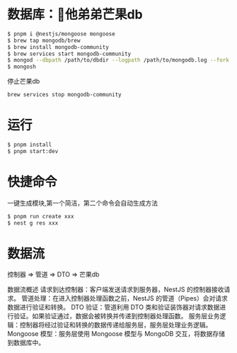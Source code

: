 # 数据库：🥭他弟弟芒果db

```bash
$ pnpm i @nestjs/mongoose mongoose
$ brew tap mongodb/brew
$ brew install mongodb-community
$ brew services start mongodb-community
$ mongod --dbpath /path/to/dbdir --logpath /path/to/mongodb.log --fork
$ mongosh
```

停止芒果db

```bash
brew services stop mongodb-community
```

# 运行

```bash
$ pnpm install
$ pnpm start:dev
```

# 快捷命令

一键生成模块,第一个简洁，第二个命令会自动生成方法

```bash
$ pnpm run create xxx
$ nest g res xxx
```

# 数据流
控制器 => 管道 => DTO => 芒果db

数据流概述
请求到达控制器：客户端发送请求到服务器，NestJS 的控制器接收请求。
管道处理：在进入控制器处理函数之前，NestJS 的管道（Pipes）会对请求数据进行验证和转换。
DTO 验证：管道利用 DTO 类和验证装饰器对请求数据进行验证。如果验证通过，数据会被转换并传递到控制器处理函数。
服务层业务逻辑：控制器将经过验证和转换的数据传递给服务层，服务层处理业务逻辑。
Mongoose 模型：服务层使用 Mongoose 模型与 MongoDB 交互，将数据存储到数据库中。